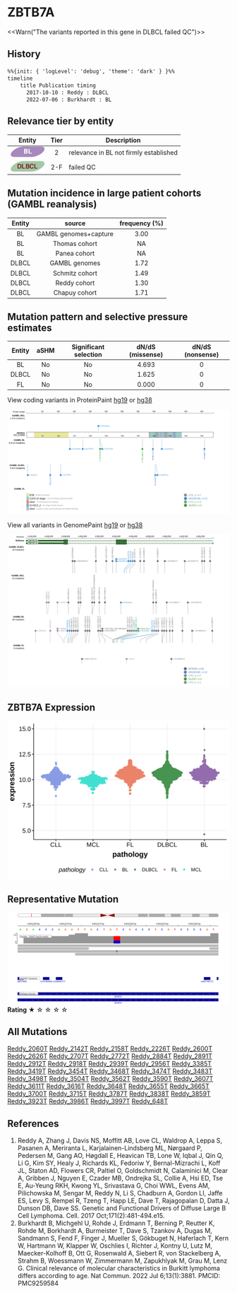 # ZBTB7A

<<Warn("The variants reported in this gene in DLBCL failed QC")>>

## History

```mermaid
%%{init: { 'logLevel': 'debug', 'theme': 'dark' } }%%
timeline
    title Publication timing
      2017-10-10 : Reddy : DLBCL
      2022-07-06 : Burkhardt : BL
```

## Relevance tier by entity

|Entity|Tier|Description                              |
|:------:|:----:|-----------------------------------------|
|![BL](images/icons/BL_tier2.png)    |2   |relevance in BL not firmly established   |
|![DLBCL](images/icons/DLBCL_tier2.png) |2-F   |failed QC|

## Mutation incidence in large patient cohorts (GAMBL reanalysis)

|Entity|source               |frequency (%)|
|:------:|:---------------------:|:-------------:|
|BL    |GAMBL genomes+capture|3.00         |
|BL    |Thomas cohort        |  NA         |
|BL    |Panea cohort         |  NA         |
|DLBCL |GAMBL genomes        |1.72         |
|DLBCL |Schmitz cohort       |1.49         |
|DLBCL |Reddy cohort         |1.30         |
|DLBCL |Chapuy cohort        |1.71         |

## Mutation pattern and selective pressure estimates

|Entity|aSHM|Significant selection|dN/dS (missense)|dN/dS (nonsense)|
|:------:|:----:|:---------------------:|:----------------:|:----------------:|
|BL    |No  |No                   |4.693           |0               |
|DLBCL |No  |No                   |1.625           |0               |
|FL    |No  |No                   |0.000           |0               |




View coding variants in ProteinPaint [hg19](https://morinlab.github.io/LLMPP/GAMBL/ZBTB7A_protein.html)  or [hg38](https://morinlab.github.io/LLMPP/GAMBL/ZBTB7A_protein_hg38.html)

![](images/proteinpaint/ZBTB7A_NM_015898.svg)

View all variants in GenomePaint [hg19](https://morinlab.github.io/LLMPP/GAMBL/ZBTB7A.html)  or [hg38](https://morinlab.github.io/LLMPP/GAMBL/ZBTB7A_hg38.html)

![](images/proteinpaint/ZBTB7A.svg)

## ZBTB7A Expression
![](images/gene_expression/ZBTB7A_by_pathology.svg)
<!-- ORIGIN: reddyGeneticFunctionalDrivers2017 -->
<!-- BL: burkhardtClinicalRelevanceMolecular2022b -->
<!-- DLBCL: reddyGeneticFunctionalDrivers2017 -->

## Representative Mutation

![](primary/Reddy_ZBTB7A.svg)
**Rating**
&starf; &star; &star; &star; &star;

## All Mutations

[Reddy_2060T](https://www.bcgsc.ca/downloads/morinlab/GAMBL/Reddy/igv_reports/Reddy_2060T.html)
[Reddy_2142T](https://www.bcgsc.ca/downloads/morinlab/GAMBL/Reddy/igv_reports/Reddy_2142T.html)
[Reddy_2158T](https://www.bcgsc.ca/downloads/morinlab/GAMBL/Reddy/igv_reports/Reddy_2158T.html)
[Reddy_2226T](https://www.bcgsc.ca/downloads/morinlab/GAMBL/Reddy/igv_reports/Reddy_2226T.html)
[Reddy_2600T](https://www.bcgsc.ca/downloads/morinlab/GAMBL/Reddy/igv_reports/Reddy_2600T.html)
[Reddy_2626T](https://www.bcgsc.ca/downloads/morinlab/GAMBL/Reddy/igv_reports/Reddy_2626T.html)
[Reddy_2707T](https://www.bcgsc.ca/downloads/morinlab/GAMBL/Reddy/igv_reports/Reddy_2707T.html)
[Reddy_2772T](https://www.bcgsc.ca/downloads/morinlab/GAMBL/Reddy/igv_reports/Reddy_2772T.html)
[Reddy_2884T](https://www.bcgsc.ca/downloads/morinlab/GAMBL/Reddy/igv_reports/Reddy_2884T.html)
[Reddy_2891T](https://www.bcgsc.ca/downloads/morinlab/GAMBL/Reddy/igv_reports/Reddy_2891T.html)
[Reddy_2912T](https://www.bcgsc.ca/downloads/morinlab/GAMBL/Reddy/igv_reports/Reddy_2912T.html)
[Reddy_2918T](https://www.bcgsc.ca/downloads/morinlab/GAMBL/Reddy/igv_reports/Reddy_2918T.html)
[Reddy_2939T](https://www.bcgsc.ca/downloads/morinlab/GAMBL/Reddy/igv_reports/Reddy_2939T.html)
[Reddy_2956T](https://www.bcgsc.ca/downloads/morinlab/GAMBL/Reddy/igv_reports/Reddy_2956T.html)
[Reddy_3385T](https://www.bcgsc.ca/downloads/morinlab/GAMBL/Reddy/igv_reports/Reddy_3385T.html)
[Reddy_3419T](https://www.bcgsc.ca/downloads/morinlab/GAMBL/Reddy/igv_reports/Reddy_3419T.html)
[Reddy_3454T](https://www.bcgsc.ca/downloads/morinlab/GAMBL/Reddy/igv_reports/Reddy_3454T.html)
[Reddy_3468T](https://www.bcgsc.ca/downloads/morinlab/GAMBL/Reddy/igv_reports/Reddy_3468T.html)
[Reddy_3474T](https://www.bcgsc.ca/downloads/morinlab/GAMBL/Reddy/igv_reports/Reddy_3474T.html)
[Reddy_3483T](https://www.bcgsc.ca/downloads/morinlab/GAMBL/Reddy/igv_reports/Reddy_3483T.html)
[Reddy_3498T](https://www.bcgsc.ca/downloads/morinlab/GAMBL/Reddy/igv_reports/Reddy_3498T.html)
[Reddy_3504T](https://www.bcgsc.ca/downloads/morinlab/GAMBL/Reddy/igv_reports/Reddy_3504T.html)
[Reddy_3562T](https://www.bcgsc.ca/downloads/morinlab/GAMBL/Reddy/igv_reports/Reddy_3562T.html)
[Reddy_3590T](https://www.bcgsc.ca/downloads/morinlab/GAMBL/Reddy/igv_reports/Reddy_3590T.html)
[Reddy_3607T](https://www.bcgsc.ca/downloads/morinlab/GAMBL/Reddy/igv_reports/Reddy_3607T.html)
[Reddy_3611T](https://www.bcgsc.ca/downloads/morinlab/GAMBL/Reddy/igv_reports/Reddy_3611T.html)
[Reddy_3616T](https://www.bcgsc.ca/downloads/morinlab/GAMBL/Reddy/igv_reports/Reddy_3616T.html)
[Reddy_3648T](https://www.bcgsc.ca/downloads/morinlab/GAMBL/Reddy/igv_reports/Reddy_3648T.html)
[Reddy_3655T](https://www.bcgsc.ca/downloads/morinlab/GAMBL/Reddy/igv_reports/Reddy_3655T.html)
[Reddy_3665T](https://www.bcgsc.ca/downloads/morinlab/GAMBL/Reddy/igv_reports/Reddy_3665T.html)
[Reddy_3700T](https://www.bcgsc.ca/downloads/morinlab/GAMBL/Reddy/igv_reports/Reddy_3700T.html)
[Reddy_3715T](https://www.bcgsc.ca/downloads/morinlab/GAMBL/Reddy/igv_reports/Reddy_3715T.html)
[Reddy_3787T](https://www.bcgsc.ca/downloads/morinlab/GAMBL/Reddy/igv_reports/Reddy_3787T.html)
[Reddy_3838T](https://www.bcgsc.ca/downloads/morinlab/GAMBL/Reddy/igv_reports/Reddy_3838T.html)
[Reddy_3859T](https://www.bcgsc.ca/downloads/morinlab/GAMBL/Reddy/igv_reports/Reddy_3859T.html)
[Reddy_3923T](https://www.bcgsc.ca/downloads/morinlab/GAMBL/Reddy/igv_reports/Reddy_3923T.html)
[Reddy_3986T](https://www.bcgsc.ca/downloads/morinlab/GAMBL/Reddy/igv_reports/Reddy_3986T.html)
[Reddy_3997T](https://www.bcgsc.ca/downloads/morinlab/GAMBL/Reddy/igv_reports/Reddy_3997T.html)
[Reddy_648T](https://www.bcgsc.ca/downloads/morinlab/GAMBL/Reddy/igv_reports/Reddy_648T.html)

## References
1.  Reddy A, Zhang J, Davis NS, Moffitt AB, Love CL, Waldrop A, Leppa S, Pasanen A, Meriranta L, Karjalainen-Lindsberg ML, Nørgaard P, Pedersen M, Gang AO, Høgdall E, Heavican TB, Lone W, Iqbal J, Qin Q, Li G, Kim SY, Healy J, Richards KL, Fedoriw Y, Bernal-Mizrachi L, Koff JL, Staton AD, Flowers CR, Paltiel O, Goldschmidt N, Calaminici M, Clear A, Gribben J, Nguyen E, Czader MB, Ondrejka SL, Collie A, Hsi ED, Tse E, Au-Yeung RKH, Kwong YL, Srivastava G, Choi WWL, Evens AM, Pilichowska M, Sengar M, Reddy N, Li S, Chadburn A, Gordon LI, Jaffe ES, Levy S, Rempel R, Tzeng T, Happ LE, Dave T, Rajagopalan D, Datta J, Dunson DB, Dave SS. Genetic and Functional Drivers of Diffuse Large B Cell Lymphoma. Cell. 2017 Oct;171(2):481-494.e15. 
2.  Burkhardt B, Michgehl U, Rohde J, Erdmann T, Berning P, Reutter K, Rohde M, Borkhardt A, Burmeister T, Dave S, Tzankov A, Dugas M, Sandmann S, Fend F, Finger J, Mueller S, Gökbuget N, Haferlach T, Kern W, Hartmann W, Klapper W, Oschlies I, Richter J, Kontny U, Lutz M, Maecker-Kolhoff B, Ott G, Rosenwald A, Siebert R, von Stackelberg A, Strahm B, Woessmann W, Zimmermann M, Zapukhlyak M, Grau M, Lenz G. Clinical relevance of molecular characteristics in Burkitt lymphoma differs according to age. Nat Commun. 2022 Jul 6;13(1):3881. PMCID: PMC9259584

